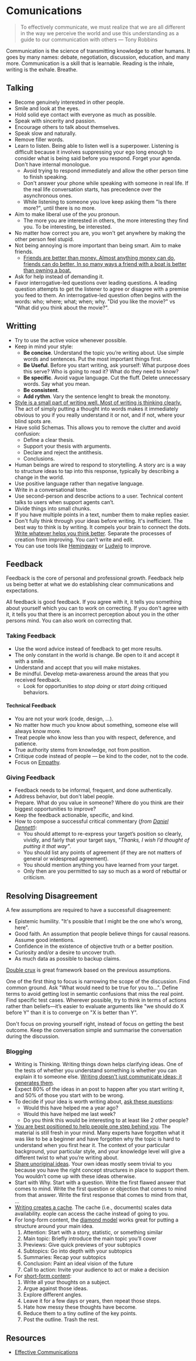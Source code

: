 # Comunications

> To effectively communicate, we must realize that we are all different in the way we perceive the world and use this understanding as a guide to our communication with others — Tony Robbins

Communication is the science of transmitting knowledge to other humans. It goes by many names: debate, negotiation, discussion, education, and many more. Communication is a skill that is learnable. Reading is the inhale, writing is the exhale. Breathe.

## Talking

* Become genuinely interested in other people.
* Smile and look at the eyes.
* Hold solid eye contact with everyone as much as possible.
* Speak with sincerity and passion.
* Encourage others to talk about themselves.
* Speak slow and naturally.
* Remove filler words.
* Learn to listen. Being able to listen well is a superpower. Listening is difficult because it involves suppressing your ego long enough to consider what is being said before you respond. Forget your agenda. Don't have internal monologue.
  * Avoid trying to respond immediately and allow the other person time to finish speaking.
  * Don't answer your phone while speaking with someone in real life. If the real life conversation starts, has precedence over the asynchronous ones.
  * While listening to someone you love keep asking them "Is there more?", until there is no more.
* Aim to make liberal use of the _you_ pronoun.
  * The more you are interested in others, the more interesting they find you. To be interesting, be interested.
* No matter how correct you are, you won't get anywhere by making the other person feel stupid.
* Not being annoying is more important than being smart. Aim to make friends.
  * [Friends are better than money. Almost anything money can do, friends can do better. In so many ways a friend with a boat is better than owning a boat.](https://kk.org/thetechnium/68-bits-of-unsolicited-advice/)
* Ask for help instead of demanding it.
* Favor interrogative-led questions over leading questions. A leading question attempts to get the listener to agree or disagree with a premise you feed to them. An interrogative-led question often begins with the words: who; where; what; when; why. "Did you like the movie?" vs "What did you think about the movie?".

## Writting

* Try to use the active voice whenever possible.
* Keep in mind your style:
  * **Be concise**. Understand the topic you’re writing about. Use simple words and sentences. Put the most important things first.
  * **Be Useful**. Before you start writing, ask yourself: What purpose does this serve? Who is going to read it? What do they need to know?
  * **Be specific**. Avoid vague language. Cut the fluff. Delete unnecessary words. Say what you mean.
  * **Be consistent**.
  * **Add rythm**. Vary the sentence lenght to break the monotony.
* [Style is a small part of writing well. Most of writing is thinking clearly.](https://www.julian.com/guide/write/intro) The act of simply putting a thought into words makes it immediately obvious to you if you really understand it or not, and if not, where your blind spots are.
* Have solid Schemas. This allows you to remove the clutter and avoid confusion:
  * Define a clear thesis.
  * Support your thesis with arguments.
  * Declare and reject the antithesis.
  * Conclusions.
* Human beings are wired to respond to storytelling. A story arc is a way to structure ideas to tap into this response, typically by describing a change in the world.
* Use positive language rather than negative language.
* Write in a conversational tone.
* Use second-person and describe actions to a user. Technical content talks to users when support agents can’t.
* Divide things into small chunks.
* If you have multiple points in a text, number them to make replies easier.
* Don't fully think through your ideas before writing. It's inefficient. The best way to think is by writing. It compels your brain to connect the dots. [Write whatever helps you think better](https://twitter.com/eugeneyan/status/1256828197410201601). Separate the processes of creation from improving. You can’t write and edit.
* You can use tools like [Hemingway](http://www.hemingwayapp.com/) or [Ludwig](https://ludwig.guru/) to improve.

## Feedback

Feedback is the core of personal and professional growth. Feedback help us being better at what we do establishing clear communications and expectations.

All feedback is good feedback. If you agree with it, it tells you something about yourself which you can to work on correcting. If you don't agree with it, it tells you that there is an incorrect perception about you in the other persons mind. You can also work on correcting that.

### Taking Feedback

* Use the word advice instead of feedback to get more results.
* The only constant in the world is change. Be open to it and accept it with a smile.
* Understand and accept that you will make mistakes.
* Be mindful. Develop meta-awareness around the areas that you received feedback.
  * Look for opportunities to _stop doing_ or _start doing_ critiqued behaviors.

#### Technical Feedback

* You are not your work \(code, design, ...\).
* No matter how much you know about something, someone else will always know more.
* Treat people who know less than you with respect, deference, and patience.
* True authority stems from knowledge, not from position.
* Critique code instead of people — be kind to the coder, not to the code.
* Focus on [Empathy](http://bravenewgeek.com/engineering-empathy/).

### Giving Feedback

* Feedback needs to be informal, frequent, and done authentically.
* Address behavior, but don't label people.
* Prepare. What do you value in someone? Where do you think are their biggest opportunities to improve?
* Keep the feedback actionable, specific, and kind.
* How to compose a successful critical commentary \(_from_ [_Daniel Dennett_](https://en.wikipedia.org/wiki/Daniel_Dennett)\):
  * You should attempt to re-express your target’s position so clearly, vividly, and fairly that your target says, _"Thanks, I wish I’d thought of putting it that way"_.
  * You should list any points of agreement \(if they are not matters of general or widespread agreement\).
  * You should mention anything you have learned from your target.
  * Only then are you permitted to say so much as a word of rebuttal or criticism.

## Resolving Disagreement

A few assumptions are required to have a successfull disagreement:

* Epistemic humility. "It's possible that I might be the one who's wrong, here".
* Good faith. An assumption that people believe things for causal reasons. Assume good intentions.
* Confidence in the existence of objective truth or a better position.
* Curiosity and/or a desire to uncover truth.
* As much data as possible to backup claims.

[Double crux]((https://www.lesswrong.com/posts/exa5kmvopeRyfJgCy/double-crux-a-strategy-for-resolving-disagreement)) is great framework based on the previous assumptions.

One of the first thing to focus is narrowing the scope of the discussion. Find common ground. Ask "What would need to be true for you to...". Define terms to avoid getting lost in semantic confusions that miss the real point. Find specific test cases. Wherever possible, try to think in terms of actions rather than beliefs—it’s easier to evaluate arguments like "we should do X before Y" than it is to converge on "X is better than Y".

Don't focus on proving yourself right, instead of focus on getting the best outcome.
Keep the conversation simple and summarise the conversation during the discussion.

### Blogging

* Writing is Thinking. Writing things down helps clarifying ideas. One of the tests of whether you understand something is whether you can explain it to someone else. [Writing doesn't just communicate ideas; it generates them](http://www.paulgraham.com/writing44.html).
* Expect 80% of the ideas in an post to happen after you start writing it, and 50% of those you start with to be wrong.
* To decide if your idea is worth writing about, [ask these questions](https://jvns.ca/blog/2016/05/22/how-do-you-write-blog-posts/):
  * Would this have helped me a year ago?
  * Would this have helped me last week?
  * Do you think this would be interesting to at least like 2 other people?
* [You are best positioned to help people one step behind you](https://medium.com/@racheltho/why-you-yes-you-should-blog-7d2544ac1045). The material is still fresh in your mind. Many experts have forgotten what it was like to be a beginner and have forgotten why the topic is hard to understand when you first hear it. The context of your particular background, your particular style, and your knowledge level will give a different twist to what you’re writing about.
* [Share unoriginal ideas](https://guzey.com/personal/why-have-a-blog/). Your own ideas mostly seem trivial to you because you have the right concept structures in place to support them. You wouldn’t come up with these ideas otherwise.
* Start with Why. Start with a question. Write the first flawed answer that comes to mind. Write the first question or objection that comes to mind from that answer. Write the first response that comes to mind from that, ...
* [Writing creates a cache](https://twitter.com/eugeneyan/status/1256828203840073728). The cache (i.e., documents) scales data availability. eople can access the cache instead of going to you.
* For long-form content, the [diamond model](https://dropbox.design/article/mental-models-for-designers) works great for putting a structure around your main idea.
  1. Attention: Start with a story, statistic, or something similar
  1. Main topic: Briefly introduce the main topic you’ll cover
  1. Previews: Give quick previews of your subtopics
  1. Subtopics: Go into depth with your subtopics
  1. Summaries: Recap your subtopics
  1. Conclusion: Paint an ideal vision of the future
  1. Call to action: Invite your audience to act or make a decision
* For [short-form content](https://sivers.org/7):
  1. Write all your thoughts on a subject.
  1. Argue against those ideas.
  1. Explore different angles.
  1. Leave it for a few days or years, then repeat those steps.
  1. Hate how messy these thoughts have become.
  1. Reduce them to a tiny outline of the key points.
  1. Post the outline. Trash the rest.

## Resources

* [Effective Communications](https://gist.github.com/flopezluis/8b79555b1337e139a9f1d276a42e0019)
